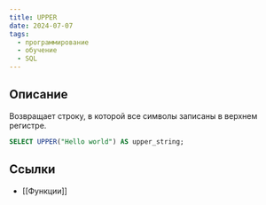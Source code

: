 ```yaml
---
title: UPPER
date: 2024-07-07
tags:
  - программирование
  - обучение
  - SQL
---
```


## Описание
Возвращает строку, в которой все символы записаны в верхнем регистре.

```sql
SELECT UPPER("Hello world") AS upper_string;
```

## Ссылки
- [[Функции]]
